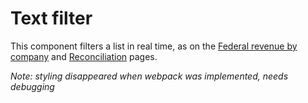 # Text filter

This component filters a list in real time, as on the [Federal revenue by company](/how-it-works/federal-revenue-by-company/2016/) and [Reconciliation](/how-it-works/reconciliation/2016/) pages.


*Note: styling disappeared when webpack was implemented, needs debugging*

